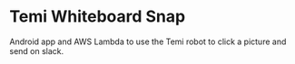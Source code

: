 # Temi Whiteboard Snap
Android app and AWS Lambda to use the Temi robot to click a picture and send on slack. 
 


